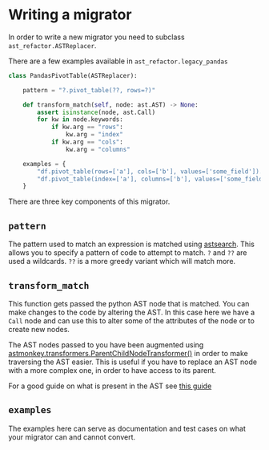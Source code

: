 # Writing a migrator

In order to write a new migrator you need to subclass `ast_refactor.ASTReplacer`.

There are a few examples available in `ast_refactor.legacy_pandas`

```python
class PandasPivotTable(ASTReplacer):

    pattern = "?.pivot_table(??, rows=?)"

    def transform_match(self, node: ast.AST) -> None:
        assert isinstance(node, ast.Call)
        for kw in node.keywords:
            if kw.arg == "rows":
                kw.arg = "index"
            if kw.arg == "cols":
                kw.arg = "columns"

    examples = {
        "df.pivot_table(rows=['a'], cols=['b'], values=['some_field']).reset_index()": "df.pivot_table(index=['a'], columns=['b'], values=['some_field']).reset_index()",
        "df.pivot_table(index=['a'], columns=['b'], values=['some_field'])": NotMatched,
    }

```

There are three key components of this migrator.

## `pattern`

The pattern used to match an expression is matched using [astsearch](https://github.com/takluyver/astsearch).  This allows you to specify a pattern of code to attempt to match.
`?` and `??` are used a wildcards.  `??` is a more greedy variant which will match more.

## `transform_match`

This function gets passed the python AST node that is matched.  You can make changes to the code by altering the AST.  In this case here we have a `Call` node and can use this to alter some of the attributes of the node or to create new nodes.

The AST nodes passed to you have been augmented using [astmonkey.transformers.ParentChildNodeTransformer()](https://github.com/mutpy/astmonkey#transformersparentchildnodetransformer) in order to make traversing the AST easier.  This is useful if you have to replace an AST node with a more complex one, in order to have access to its parent.

For a good guide on what is present in the AST see [this guide](https://greentreesnakes.readthedocs.io/en/latest/nodes.html) 

## `examples`

The examples here can serve as documentation and test cases on what your migrator can and cannot convert.
